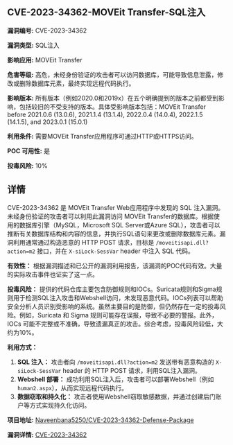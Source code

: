 ## CVE-2023-34362-MOVEit Transfer-SQL注入

**漏洞编号:** CVE-2023-34362

**漏洞类型:** SQL注入

**影响应用:** MOVEit Transfer

**危害等级:** 高危，未经身份验证的攻击者可以访问数据库，可能导致信息泄露，修改或删除数据库元素，最终实现远程代码执行。

**影响版本:** 所有版本（例如2020.0和2019x）在五个明确提到的版本之前都受到影响，包括较旧的不受支持的版本。具体受影响版本包括：MOVEit Transfer before 2021.0.6 (13.0.6), 2021.1.4 (13.1.4), 2022.0.4 (14.0.4), 2022.1.5 (14.1.5), and 2023.0.1 (15.0.1)

**利用条件:** 需要MOVEit Transfer应用程序可通过HTTP或HTTPS访问。

**POC 可用性:** 是

**投毒风险:** 10%

## 详情

CVE-2023-34362 是 MOVEit Transfer Web应用程序中发现的 SQL 注入漏洞。未经身份验证的攻击者可以利用此漏洞访问 MOVEit Transfer的数据库。根据使用的数据库引擎（MySQL，Microsoft SQL Server或Azure SQL），攻击者可以推断有关数据库结构和内容的信息，并执行SQL语句来更改或删除数据库元素。漏洞利用通常通过构造恶意的 HTTP POST 请求，目标是 `/moveitisapi.dll?action=m2` 接口，并在 `X-siLock-SessVar` header 中注入 SQL 代码。

**有效性：**
根据漏洞描述和已公开的漏洞利用报告，该漏洞的POC代码有效。大量的实际攻击事件也证实了这一点。

**投毒风险：**
提供的代码仓库主要包含防御规则和IOCs。Suricata规则和Sigma规则用于检测SQL注入攻击和Webshell访问，未发现恶意代码。IOCs列表可以帮助安全分析人员识别受影响的系统。虽然主要目的是防御，但仍然存在一定的投毒风险。例如，Suricata 和 Sigma 规则可能存在误报，导致不必要的警报。此外，IOCs 可能不完整或不准确，导致遗漏真正的攻击。综合考虑，投毒风险较低，大约为10%。

**利用方式：**
1.  **SQL 注入：** 攻击者向 `/moveitisapi.dll?action=m2` 发送带有恶意构造的 `X-siLock-SessVar` header 的 HTTP POST 请求，利用SQL注入漏洞。
2.  **Webshell 部署：** 成功利用SQL注入后，攻击者可以部署Webshell（例如 `human2.aspx`），从而实现远程代码执行。
3.  **数据窃取和持久化：** 攻击者使用Webshell窃取敏感数据，并通过创建后门账户等方式实现持久化访问。

**项目地址:** [Naveenbana5250/CVE-2023-34362-Defense-Package](https://github.com/Naveenbana5250/CVE-2023-34362-Defense-Package)

**漏洞详情:** [CVE-2023-34362](https://nvd.nist.gov/vuln/detail/CVE-2023-34362)